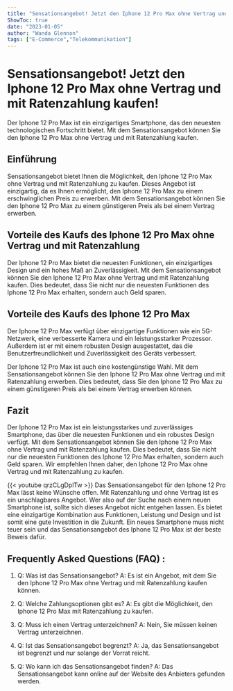 ```yaml
---
title: "Sensationsangebot! Jetzt den Iphone 12 Pro Max ohne Vertrag und mit Ratenzahlung kaufen!"
ShowToc: true 
date: "2023-01-05"
author: "Wanda Glennon" 
tags: ["E-Commerce","Telekommunikation"]
---
```

# Sensationsangebot! Jetzt den Iphone 12 Pro Max ohne Vertrag und mit Ratenzahlung kaufen!

Der Iphone 12 Pro Max ist ein einzigartiges Smartphone, das den neuesten technologischen Fortschritt bietet. Mit dem Sensationsangebot können Sie den Iphone 12 Pro Max ohne Vertrag und mit Ratenzahlung kaufen.

## Einführung

Sensationsangebot bietet Ihnen die Möglichkeit, den Iphone 12 Pro Max ohne Vertrag und mit Ratenzahlung zu kaufen. Dieses Angebot ist einzigartig, da es Ihnen ermöglicht, den Iphone 12 Pro Max zu einem erschwinglichen Preis zu erwerben. Mit dem Sensationsangebot können Sie den Iphone 12 Pro Max zu einem günstigeren Preis als bei einem Vertrag erwerben.

## Vorteile des Kaufs des Iphone 12 Pro Max ohne Vertrag und mit Ratenzahlung

Der Iphone 12 Pro Max bietet die neuesten Funktionen, ein einzigartiges Design und ein hohes Maß an Zuverlässigkeit. Mit dem Sensationsangebot können Sie den Iphone 12 Pro Max ohne Vertrag und mit Ratenzahlung kaufen. Dies bedeutet, dass Sie nicht nur die neuesten Funktionen des Iphone 12 Pro Max erhalten, sondern auch Geld sparen.

## Vorteile des Kaufs des Iphone 12 Pro Max

Der Iphone 12 Pro Max verfügt über einzigartige Funktionen wie ein 5G-Netzwerk, eine verbesserte Kamera und ein leistungsstarker Prozessor. Außerdem ist er mit einem robusten Design ausgestattet, das die Benutzerfreundlichkeit und Zuverlässigkeit des Geräts verbessert.

Der Iphone 12 Pro Max ist auch eine kostengünstige Wahl. Mit dem Sensationsangebot können Sie den Iphone 12 Pro Max ohne Vertrag und mit Ratenzahlung erwerben. Dies bedeutet, dass Sie den Iphone 12 Pro Max zu einem günstigeren Preis als bei einem Vertrag erwerben können.

## Fazit

Der Iphone 12 Pro Max ist ein leistungsstarkes und zuverlässiges Smartphone, das über die neuesten Funktionen und ein robustes Design verfügt. Mit dem Sensationsangebot können Sie den Iphone 12 Pro Max ohne Vertrag und mit Ratenzahlung kaufen. Dies bedeutet, dass Sie nicht nur die neuesten Funktionen des Iphone 12 Pro Max erhalten, sondern auch Geld sparen. Wir empfehlen Ihnen daher, den Iphone 12 Pro Max ohne Vertrag und mit Ratenzahlung zu kaufen.

{{< youtube qrzCLgDplTw >}} 
Das Sensationsangebot für den Iphone 12 Pro Max lässt keine Wünsche offen. Mit Ratenzahlung und ohne Vertrag ist es ein unschlagbares Angebot. Wer also auf der Suche nach einem neuen Smartphone ist, sollte sich dieses Angebot nicht entgehen lassen. Es bietet eine einzigartige Kombination aus Funktionen, Leistung und Design und ist somit eine gute Investition in die Zukunft. Ein neues Smartphone muss nicht teuer sein und das Sensationsangebot des Iphone 12 Pro Max ist der beste Beweis dafür.

## Frequently Asked Questions (FAQ) :
1. Q: Was ist das Sensationsangebot?
A: Es ist ein Angebot, mit dem Sie den Iphone 12 Pro Max ohne Vertrag und mit Ratenzahlung kaufen können.

2. Q: Welche Zahlungsoptionen gibt es?
A: Es gibt die Möglichkeit, den Iphone 12 Pro Max mit Ratenzahlung zu kaufen.

3. Q: Muss ich einen Vertrag unterzeichnen?
A: Nein, Sie müssen keinen Vertrag unterzeichnen.

4. Q: Ist das Sensationsangebot begrenzt?
A: Ja, das Sensationsangebot ist begrenzt und nur solange der Vorrat reicht.

5. Q: Wo kann ich das Sensationsangebot finden?
A: Das Sensationsangebot kann online auf der Website des Anbieters gefunden werden.


